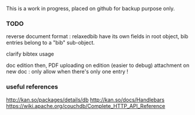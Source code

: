 This is a work in progress, placed on github for backup purpose only.



### TODO

reverse document format : relaxedbib have its own fields in root object, bib 
entries belong to a "bib" sub-object.

clarify bibtex usage

doc edition
then, PDF uploading on edition (easier to debug)
attachment on new doc : only allow when there's only one entry !

### useful references

http://kan.so/packages/details/db
http://kan.so/docs/Handlebars
https://wiki.apache.org/couchdb/Complete_HTTP_API_Reference


